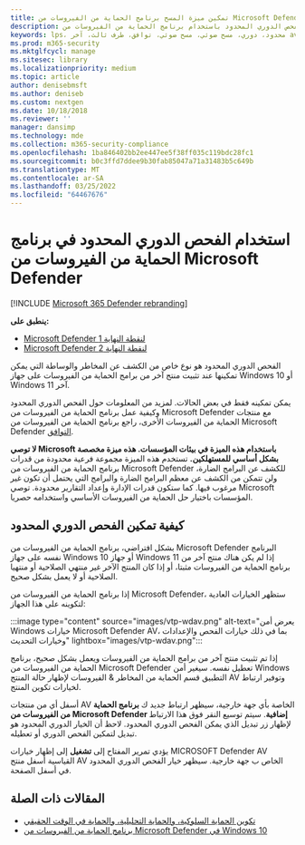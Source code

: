 ```yaml
---
title: تمكين ميزة المسح برنامج الحماية من الفيروسات من Microsoft Defender الدورية المحدودة
description: يسمح لك الفحص الدوري المحدود باستخدام برنامج الحماية من الفيروسات من Microsoft Defender بالإضافة إلى موفري AV المثبتة الآخرين
keywords: lps، محدود، دوري، مسح ضوئي، مسح ضوئي، توافق، طرف ثالث، آخر av، تعطيل
ms.prod: m365-security
ms.mktglfcycl: manage
ms.sitesec: library
ms.localizationpriority: medium
ms.topic: article
author: denisebmsft
ms.author: deniseb
ms.custom: nextgen
ms.date: 10/18/2018
ms.reviewer: ''
manager: dansimp
ms.technology: mde
ms.collection: m365-security-compliance
ms.openlocfilehash: 1ba846402bb2ee447ee5f38ff035c119bdc28fc1
ms.sourcegitcommit: b0c3ffd7ddee9b30fab85047a71a31483b5c649b
ms.translationtype: MT
ms.contentlocale: ar-SA
ms.lasthandoff: 03/25/2022
ms.locfileid: "64467676"
---
```

# <a name="use-limited-periodic-scanning-in-microsoft-defender-antivirus"></a>استخدام الفحص الدوري المحدود في برنامج الحماية من الفيروسات من Microsoft Defender

[!INCLUDE [Microsoft 365 Defender rebranding](../../includes/microsoft-defender.md)]


**ينطبق على:**

- [Microsoft Defender لنقطة النهاية 1](https://go.microsoft.com/fwlink/p/?linkid=2154037)
- [Microsoft Defender لنقطة النهاية 2](https://go.microsoft.com/fwlink/p/?linkid=2154037)

الفحص الدوري المحدود هو نوع خاص من الكشف عن المخاطر والوساطة التي يمكن تمكينها عند تثبيت منتج آخر من برامج الحماية من الفيروسات على جهاز Windows 10 أو Windows 11 آخر.

يمكن تمكينه فقط في بعض الحالات. لمزيد من المعلومات حول الفحص الدوري المحدود وكيفية عمل برنامج الحماية من الفيروسات من Microsoft Defender مع منتجات الحماية من الفيروسات الأخرى، راجع برنامج الحماية من الفيروسات من Microsoft Defender [التوافق](microsoft-defender-antivirus-compatibility.md).

**لا توصي Microsoft باستخدام هذه الميزة في بيئات المؤسسات. هذه ميزة مخصصة بشكل أساسي للمستهلكين.** تستخدم هذه الميزة مجموعة فرعية محدودة من قدرات برنامج الحماية من الفيروسات من Microsoft Defender للكشف عن البرامج الضارة، ولن تتمكن من الكشف عن معظم البرامج الضارة والبرامج التي يحتمل أن تكون غير مرغوب فيها. كما ستكون قدرات الإدارة وإعداد التقارير محدودة. توصي Microsoft المؤسسات باختيار حل الحماية من الفيروسات الأساسي واستخدامه حصريا.

## <a name="how-to-enable-limited-periodic-scanning"></a>كيفية تمكين الفحص الدوري المحدود

بشكل افتراضي، برنامج الحماية من الفيروسات من Microsoft Defender البرنامج نفسه على جهاز Windows 10 أو جهاز Windows 11 إذا لم يكن هناك منتج آخر من برنامج الحماية من الفيروسات مثبتا، أو إذا كان المنتج الآخر غير منتهي الصلاحية أو منتهيا الصلاحية أو لا يعمل بشكل صحيح.

إذا برنامج الحماية من الفيروسات من Microsoft Defender، ستظهر الخيارات العادية لتكوينه على هذا الجهاز:

:::image type="content" source="images/vtp-wdav.png" alt-text="يعرض أمن Windows خيارات Microsoft Defender AV، بما في ذلك خيارات الفحص والإعدادات وخيارات التحديث" lightbox="images/vtp-wdav.png":::

إذا تم تثبيت منتج آخر من برامج الحماية من الفيروسات ويعمل بشكل صحيح، برنامج الحماية من الفيروسات من Microsoft Defender تعطيل نفسه. سيغير أمن Windows التطبيق قسم الحماية من المخاطر &  الفيروسات لإظهار حالة المنتج AV وتوفير ارتباط لخيارات تكوين المنتج.

أسفل أي من منتجات AV الخاصة بأي جهة خارجية، سيظهر ارتباط جديد ك **برنامج الحماية من الفيروسات من Microsoft Defender إضافية**. سيتم توسيع النقر فوق هذا الارتباط لإظهار زر تبديل الذي يمكن الفحص الدوري المحدود. لاحظ أن الخيار الدوري المحدود هو تبديل لتمكين الفحص الدوري أو تعطيله. 

يؤدي تمرير المفتاح إلى **تشغيل** إلى إظهار خيارات MICROSOFT Defender AV القياسية أسفل منتج AV الخاص ب جهة خارجية. سيظهر خيار الفحص الدوري المحدود في أسفل الصفحة.

## <a name="related-articles"></a>المقالات ذات الصلة

- [تكوين الحماية السلوكية، والحماية التحليلية، والحماية في الوقت الحقيقي](configure-protection-features-microsoft-defender-antivirus.md)
- [برنامج الحماية من الفيروسات من Microsoft Defender في Windows 10](microsoft-defender-antivirus-in-windows-10.md)